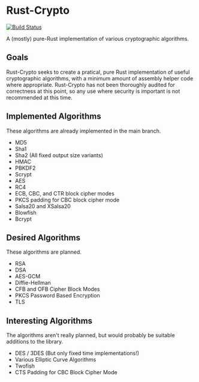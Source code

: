 # Rust-Crypto

[![Build Status](https://travis-ci.org/DaGenix/rust-crypto.png?branch=master)](https://travis-ci.org/DaGenix/rust-crypto)

A (mostly) pure-Rust implementation of various cryptographic algorithms.

## Goals

Rust-Crypto seeks to create a pratical, pure Rust implementation of useful cryptographic algorithms,
with a minimum amount of assembly helper code where appropriate. Rust-Crypto has not been thoroughly
audited for correctness at this point, so any use where security is important is not recommended at
this time.

## Implemented Algorithms

These algorithms are already implemented in the main branch.

* MD5
* Sha1
* Sha2 (All fixed output size variants)
* HMAC
* PBKDF2
* Scrypt
* AES
* RC4
* ECB, CBC, and CTR block cipher modes
* PKCS padding for CBC block cipher mode
* Salsa20 and XSalsa20
* Blowfish
* Bcrypt

## Desired Algorithms

These algorithms are planned.

* RSA
* DSA
* AES-GCM
* Diffie-Hellman
* CFB and OFB Cipher Block Modes
* PKCS Password Based Encryption
* TLS

## Interesting Algorithms

The algorithms aren't really planned, but would probably be suitable additions to the library.

* DES / 3DES (But only fixed time implementations!)
* Various Elliptic Curve Algorithms
* Twofish
* CTS Padding for CBC Block Cipher Mode

